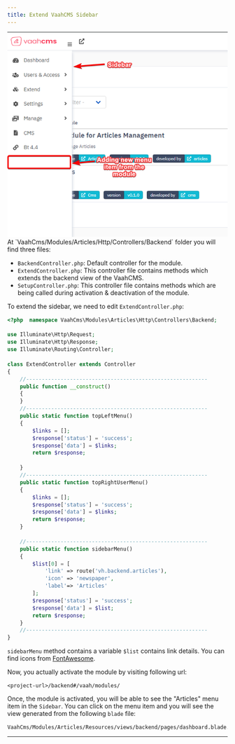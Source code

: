 ```yaml
---
title: Extend VaahCMS Sidebar
---
```


<img src="/images/extend-sidebar-1.png" alt="extends-sidebar-1">
<br/>
At `VaahCms/Modules/Articles/Http/Controllers/Backend` folder you will find three files:

- `BackendController.php`: Default controller for the module.
- `ExtendController.php`: This controller file contains methods which extends the backend view of the VaahCMS.
- `SetupController.php`: This controller file contains methods which are being called during activation & deactivation of the module.

To extend the sidebar, we need to edit `ExtendController.php`:


```php
<?php  namespace VaahCms\Modules\Articles\Http\Controllers\Backend;

use Illuminate\Http\Request;
use Illuminate\Http\Response;
use Illuminate\Routing\Controller;

class ExtendController extends Controller
{
    //----------------------------------------------------------
    public function __construct()
    {
    }
    //----------------------------------------------------------
    public static function topLeftMenu()
    {
        $links = [];
        $response['status'] = 'success';
        $response['data'] = $links;
        return $response;

    }
    //----------------------------------------------------------
    public static function topRightUserMenu()
    {
        $links = [];
        $response['status'] = 'success';
        $response['data'] = $links;
        return $response;
    }

    //----------------------------------------------------------
    public static function sidebarMenu()
    {
        $list[0] = [
            'link' => route('vh.backend.articles'),
            'icon' => 'newspaper',
            'label'=> 'Articles'
        ];
        $response['status'] = 'success';
        $response['data'] = $list;
        return $response;
    }
    //----------------------------------------------------------
}
```

`sidebarMenu` method contains a variable `$list` contains link details. You can find icons from [FontAwesome](https://fontawesome.com/icons?d=gallery&s=solid&m=free).

Now, you actually activate the module by visiting following url:

```
<project-url>/backend#/vaah/modules/
```



Once, the module is activated, you will be able to see the "Articles" menu item in the `Sidebar`. You can click on the menu item and you will see the view generated from the following `blade` file:

```php+HTML
VaahCms/Modules/Articles/Resources/views/backend/pages/dashboard.blade.php
```



------
